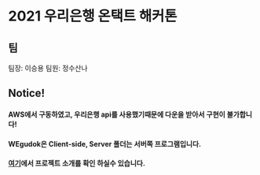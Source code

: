 # 2021 우리은행 온택트 해커톤

## 팀
팀장: 이승용
팀원: 정수산나

## Notice!

#### AWS에서 구동하였고, 우리은행 api를 사용했기때문에 다운을 받아서 구현이 불가합니다!
#### WEgudok은 Client-side, Server 폴더는 서버쪽 프로그램입니다.

#### [여기](https://github.com/to2915ny/wegudok/blob/main/_WE.pdf)에서 프로젝트 소개를 확인 하실수 있습니다.
